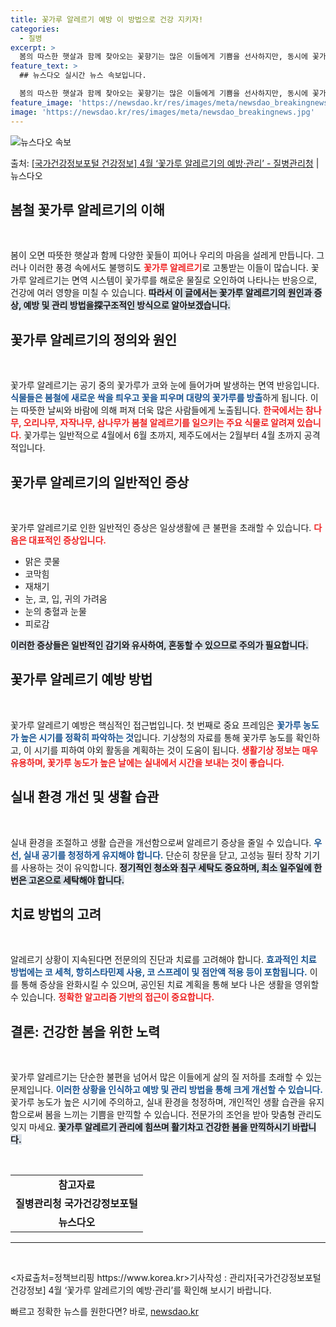 ```yaml
---
title: 꽃가루 알레르기 예방 이 방법으로 건강 지키자!
categories:
  - 질병
excerpt: >
  봄의 따스한 햇살과 함께 찾아오는 꽃향기는 많은 이들에게 기쁨을 선사하지만, 동시에 꽃가루 알레르기를 겪는 …
feature_text: >
  ## 뉴스다오 실시간 뉴스 속보입니다.

  봄의 따스한 햇살과 함께 찾아오는 꽃향기는 많은 이들에게 기쁨을 선사하지만, 동시에 꽃가루 알레르기를 겪는 …
feature_image: 'https://newsdao.kr/res/images/meta/newsdao_breakingnews.jpg'
image: 'https://newsdao.kr/res/images/meta/newsdao_breakingnews.jpg'
---
```


![뉴스다오 속보](https://newsdao.kr/res/images/meta/newsdao_breakingnews.jpg)

<p>출처: <a href="https://newsdao.kr/3501" rel="dofollow">[국가건강정보포털 건강정보] 4월 ‘꽃가루 알레르기의 예방·관리’ - 질병관리청</a> | 뉴스다오</p>

<h2 data-ke-size="size26">봄철 꽃가루 알레르기의 이해</h2>
<p data-ke-size="size16">&nbsp;</p>
봄이 오면 따뜻한 햇살과 함께 다양한 꽃들이 피어나 우리의 마음을 설레게 만듭니다. 그러나 이러한 풍경 속에서도 불행히도 <b><span style="color: #ee2323;">꽃가루 알레르기</span></b>로 고통받는 이들이 많습니다. 꽃가루 알레르기는 면역 시스템이 꽃가루를 해로운 물질로 오인하여 나타나는 반응으로, 건강에 여러 영향을 미칠 수 있습니다. <b><span style="background-color: #21538527;">따라서 이 글에서는 꽃가루 알레르기의 원인과 증상, 예방 및 관리 방법을探구조적인 방식으로 알아보겠습니다.</span></b> 

<h2 data-ke-size="size26">꽃가루 알레르기의 정의와 원인</h2>
<p data-ke-size="size16">&nbsp;</p>
꽃가루 알레르기는 공기 중의 꽃가루가 코와 눈에 들어가며 발생하는 면역 반응입니다. <b><span style="color: #1a5490;">식물들은 봄철에 새로운 싹을 틔우고 꽃을 피우며 대량의 꽃가루를 방출</span></b>하게 됩니다. 이는 따뜻한 날씨와 바람에 의해 퍼져 더욱 많은 사람들에게 노출됩니다. <b><span style="color: #ee2323;">한국에서는 참나무, 오리나무, 자작나무, 삼나무가 봄철 알레르기를 일으키는 주요 식물로 알려져 있습니다.</span></b> 꽃가루는 일반적으로 4월에서 6월 초까지, 제주도에서는 2월부터 4월 초까지 공격적입니다.  

<h2 data-ke-size="size26">꽃가루 알레르기의 일반적인 증상</h2>
<p data-ke-size="size16">&nbsp;</p>
꽃가루 알레르기로 인한 일반적인 증상은 일상생활에 큰 불편을 초래할 수 있습니다. <b><span style="color: #ee2323;">다음은 대표적인 증상입니다.</span></b> 
<ul>
    <li>맑은 콧물</li>
    <li>코막힘</li>
    <li>재채기</li>
    <li>눈, 코, 입, 귀의 가려움</li>
    <li>눈의 충혈과 눈물</li>
    <li>피로감</li>
</ul>
<b><span style="background-color: #21538527;">이러한 증상들은 일반적인 감기와 유사하여, 혼동할 수 있으므로 주의가 필요합니다.</span></b>

<h2 data-ke-size="size26">꽃가루 알레르기 예방 방법</h2>
<p data-ke-size="size16">&nbsp;</p>
꽃가루 알레르기 예방은 핵심적인 접근법입니다. 첫 번째로 중요 프레임은 <b><span style="color: #1a5490;">꽃가루 농도가 높은 시기를 정확히 파악하는 것</span></b>입니다. 기상청의 자료를 통해 꽃가루 농도를 확인하고, 이 시기를 피하여 야외 활동을 계획하는 것이 도움이 됩니다. 
<b><span style="color: #ee2323;">생활기상 정보는 매우 유용하며, 꽃가루 농도가 높은 날에는 실내에서 시간을 보내는 것이 좋습니다.</span></b> 

<h2 data-ke-size="size26">실내 환경 개선 및 생활 습관</h2>
<p data-ke-size="size16">&nbsp;</p>
실내 환경을 조절하고 생활 습관을 개선함으로써 알레르기 증상을 줄일 수 있습니다. <b><span style="color: #1a5490;">우선, 실내 공기를 청정하게 유지해야 합니다.</span></b> 
단순히 창문을 닫고, 고성능 필터 장착 기기를 사용하는 것이 유익합니다. <b><span style="background-color: #21538527;">정기적인 청소와 침구 세탁도 중요하며, 최소 일주일에 한 번은 고온으로 세탁해야 합니다.</span></b> 

<h2 data-ke-size="size26">치료 방법의 고려</h2>
<p data-ke-size="size16">&nbsp;</p>
알레르기 상황이 지속된다면 전문의의 진단과 치료를 고려해야 합니다. <b><span style="color: #1a5490;">효과적인 치료 방법에는 코 세척, 항히스타민제 사용, 코 스프레이 및 점안액 적용 등이 포함됩니다.</span></b> 이를 통해 증상을 완화시킬 수 있으며, 공인된 치료 계획을 통해 보다 나은 생활을 영위할 수 있습니다. <b><span style="color: #ee2323;">정확한 알고리즘 기반의 접근이 중요합니다.</span></b>

<h2 data-ke-size="size26">결론: 건강한 봄을 위한 노력</h2>
<p data-ke-size="size16">&nbsp;</p>
꽃가루 알레르기는 단순한 불편을 넘어서 많은 이들에게 삶의 질 저하를 초래할 수 있는 문제입니다. <b><span style="color: #1a5490;">이러한 상황을 인식하고 예방 및 관리 방법을 통해 크게 개선할 수 있습니다.</span></b> 
꽃가루 농도가 높은 시기에 주의하고, 실내 환경을 청정하며, 개인적인 생활 습관을 유지함으로써 봄을 느끼는 기쁨을 만끽할 수 있습니다. 전문가의 조언을 받아 맞춤형 관리도 잊지 마세요. <b><span style="background-color: #21538527;">꽃가루 알레르기 관리에 힘쓰며 활기차고 건강한 봄을 만끽하시기 바랍니다.</span></b>
<p data-ke-size="size16">&nbsp;</p>

<table>
    <tr>
        <td style="text-align: center; height: 17px;"><b>참고자료</b></td>
    </tr>
    <tr>
        <td style="text-align: center; height: 17px;"><b>질병관리청 국가건강정보포털</b></td>
    </tr>
    <tr>
        <td style="text-align: center; height: 17px;"><b>뉴스다오</b></td>
    </tr>
</table>
<hr/>
<p data-ke-size="size16">&nbsp;</p>
<자료출처=정책브리핑 https://www.korea.kr>기사작성 : 관리자[국가건강정보포털 건강정보] 4월 ‘꽃가루 알레르기의 예방·관리’를 확인해 보시기 바랍니다. 

빠르고 정확한 뉴스를 원한다면? 바로, <a href="https://newsdao.kr" rel="dofollow">newsdao.kr</a>


